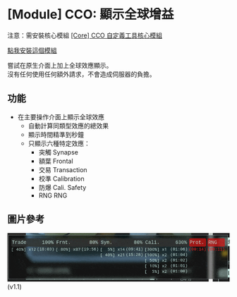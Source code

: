 # [Module] CCO: 顯示全球增益

注意：需安裝核心模組 [[Core] CCO 自定義工具核心模組](../CoreModule/readme.md)

[點我安裝這個模組](https://github.com/CCO-Project/userscripts/raw/master/TopGlobalBuffs/index.user.js)

嘗試在原生介面上加上全球效應顯示。  
沒有任何使用任何額外請求，不會造成伺服器的負擔。


## 功能
- 在主要操作介面上顯示全球效應
  - 自動計算同類型效應的總效果
  - 顯示時間精準到秒鐘
  - 只顯示六種特定效應：
    - 突觸 Synapse
    - 額葉 Frontal
    - 交易 Transaction
    - 校準 Calibration
    - 防爆 Cali. Safety
    - RNG RNG

## 圖片參考
![](assets/1.gif)
(v1.1)
